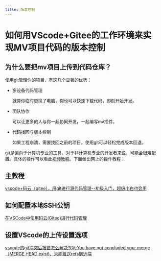```yaml
---
title: 版本控制
---
```


# 如何用VScode+Gitee的工作环境来实现MV项目代码的版本控制

## 为什么要把mv项目上传到代码仓库？
使用git管理你的项目，有这几个显著的优势：




- 多设备代码管理
  
  就算你临时更换了电脑，你也可以快速下载代码，即刻开始开发。

- 团队协作
  
  可以让更多的人与你一起协同开发，一起编写mv插件。

- 代码找回与版本控制
  
  如果工程崩溃，需要找回之前的项目。使用git可以轻松完成版本回退。



git是偏向于计算机专业的工具，对于非计算机专业的开发者来说，可能会很难配置。具体的操作可以看此[视频教程](https://www.bilibili.com/video/BV1cC4y1b7u4)。下面给出网上的操作教程：

## 主教程
[vscode+码云（gitee），用git进行源代码管理--初级入门，超级小白也会用](https://www.jianshu.com/p/8cd8491a611d)

## 如何配置本地SSH公钥
[在VSCode中使用码云(Gitee)进行代码管理](https://blog.csdn.net/watfe/article/details/79761741)

## 设置VScode的上传设置选项
[vscode的git冲突后报错怎么解决?Git:You have not concluded your merge（MERGE HEAD exist)、未能推送refs到远端](https://xunmi.blog.csdn.net/article/details/104570265)